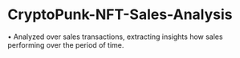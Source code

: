 # CryptoPunk-NFT-Sales-Analysis
• Analyzed over sales transactions, extracting insights how sales performing over the period of time.

